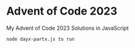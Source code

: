 # Advent of Code 2023

My Advent of Code 2023 Solutions in JavaScript

```
node dayx-partx.js to run
```
